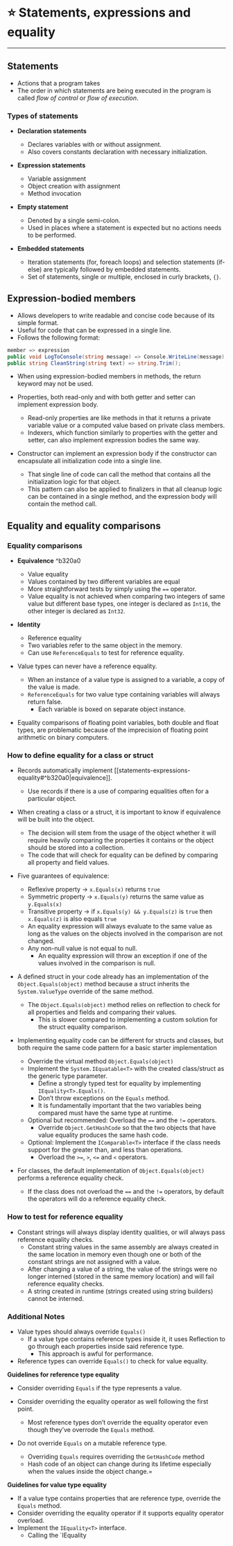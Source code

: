 # ⭐ Statements, expressions and equality

---

## Statements

- Actions that a program takes
- The order in which statements are being executed in the program is called _flow of control_ or _flow of execution_.

### Types of statements

- **Declaration statements**
    - Declares variables with or without assignment.
    - Also covers constants declaration with necessary initialization.

- **Expression statements**
    - Variable assignment
    - Object creation with assignment
    - Method invocation

- **Empty statement**
    - Denoted by a single semi-colon.
    - Used in places where a statement is expected but no actions needs to be performed.

- **Embedded statements**
    - Iteration statements (for, foreach loops) and selection statements (if-else) are typically followed by embedded statements.
    - Set of statements, single or multiple, enclosed in curly brackets, `{}`.

## Expression-bodied members

- Allows developers to write readable and concise code because of its simple format.
- Useful for code that can be expressed in a single line.
- Follows the following format:

```csharp
member => expression
public void LogToConsole(string message) => Console.WriteLine(message);
public string CleanString(string text) => string.Trim();
```

- When using expression-bodied members in methods, the return keyword may not be used.
- Properties, both read-only and with both getter and setter can implement expression body.
    - Read-only properties are like methods in that it returns a private variable value or a computed value based on private class members.
    - Indexers, which function similarly to properties with the getter and setter, can also implement expression bodies the same way.

- Constructor can implement an expression body if the constructor can encapsulate all initialization code into a single line.
    - That single line of code can call the method that contains all the initialization logic for that object.
    - This pattern can also be applied to finalizers in that all cleanup logic can be contained in a single method, and the expression body will contain the method call.

## Equality and equality comparisons

### Equality comparisons

- **Equivalence** ^b320a0
    - Value equality
    - Values contained by two different variables are equal
    - More straightforward tests by simply using the `==` operator.
    - Value equality is not achieved when comparing two integers of same value but different base types, one integer is declared as `Int16`, the other integer is declared as `Int32`.

- **Identity**    
    - Reference equality
    - Two variables refer to the same object in the memory.
    - Can use `ReferenceEquals` to test for reference equality.

- Value types can never have a reference equality.    
    - When an instance of a value type is assigned to a variable, a copy of the value is made.
    - `ReferenceEquals` for two value type containing variables will always return false.
        - Each variable is boxed on separate object instance.

- Equality comparisons of floating point variables, both double and float types, are problematic because of the imprecision of floating point arithmetic on binary computers.
    

### How to define equality for a class or struct

- Records automatically implement [[statements-expressions-equality#^b320a0|equivalence]].
    - Use records if there is a use of comparing equalities often for a particular object.

- When creating a class or a struct, it is important to know if equivalence will be built into the object.
    - The decision will stem from the usage of the object whether it will require heavily comparing the properties it contains or the object should be stored into a collection.
    - The code that will check for equality can be defined by comparing all property and field values.

- Five guarantees of equivalence:
    - Reflexive property → `x.Equals(x)` returns `true`
    - Symmetric property → `x.Equals(y)` returns the same value as `y.Equals(x)`
    - Transitive property → if `x.Equals(y) && y.Equals(z)` is `true` then `x.Equals(z)` is also equals `true`
    - An equality expression will always evaluate to the same value as long as the values on the objects involved in the comparison are not changed.
    - Any non-null value is not equal to null.
        - An equality expression will throw an exception if one of the values involved in the comparison is null.

- A defined struct in your code already has an implementation of the `Object.Equals(object)` method because a struct inherits the `System.ValueType` override of the same method.    
    - The `Object.Equals(object)` method relies on reflection to check for all properties and fields and comparing their values.
        - This is slower compared to implementing a custom solution for the struct equality comparison.

- Implementing equality code can be different for structs and classes, but both require the same code pattern for a basic starter implementation
    - Override the virtual method `Object.Equals(object)`
    - Implement the `System.IEquatable<T>` with the created class/struct as the generic type parameter.
        - Define a strongly typed test for equality by implementing `IEquality<T>.Equals()`.
        - Don’t throw exceptions on the `Equals` method.
        - It is fundamentally important that the two variables being compared must have the same type at runtime.
    - Optional but recommended: Overload the `==` and the `!=` operators.
        - Override `Object.GetHashCode` so that the two objects that have value equality produces the same hash code.
    - Optional: Implement the `IComparable<T>` interface if the class needs support for the greater than, and less than operations.
        - Overload the `>=`, `>`, `<=` and `<` operators.

- For classes, the default implementation of `Object.Equals(object)` performs a reference equality check.
    - If the class does not overload the `==` and the `!=` operators, by default the operators will do a reference equality check.

### How to test for reference equality

- Constant strings will always display identity qualities, or will always pass reference equality checks.
    - Constant string values in the same assembly are always created in the same location in memory even though one or both of the constant strings are not assigned with a value.
    - After changing a value of a string, the value of the strings were no longer interned (stored in the same memory location) and will fail reference equality checks.
    - A string created in runtime (strings created using string builders) cannot be interned.

### Additional Notes

- Value types should always override `Equals()`
    - If a value type contains reference types inside it, it uses Reflection to go through each properties inside said reference type.
        - This approach is awful for performance.
- Reference types can override `Equals()` to check for value equality.

**Guidelines for reference type equality**

- Consider overriding `Equals` if the type represents a value.
- Consider overriding the equality operator as well following the first point.
    - Most reference types don’t override the equality operator even though they’ve overrode the `Equals` method.

- Do not override `Equals` on a mutable reference type.
    - Overriding `Equals` requires overriding the `GetHashCode` method
    - Hash code of an object can change during its lifetime especially when the values inside the object change.=

**Guidelines for value type equality**

- If a value type contains properties that are reference type, override the `Equals` method.
- Consider overriding the equality operator if it supports equality operator overload.
- Implement the `IEquality<T>` interface.
    - Calling the `IEquality<T>
